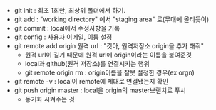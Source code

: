 * git init : 최초 1회만, 최상위 폴더에서 하기. 
* git add :  "working directory" 에서 "staging area" 로(무대에 올리듯이)
* git commit : local에서 수정사항을 기록
* git config : 사용자 이메일, 이름 설정
* git remote add origin 원격 url : "깃아, 원격저장소 origin을 추가 해줘"
  * 원격 url이 길기 때문에 원격 url에 origin이라는 이름을 붙여준것
  * local과 github(원격 저장소)를 연결시키는 행위  
  * git remote origin rm : origin이름을 잘못 설정한 경우(ex orgn)
* git remote -v : local이 remote에 제대로 연결됐는지 확인
* git push origin master : local을 origin의 master브랜치로 푸시 
  * 동기화 시켜주는 것 